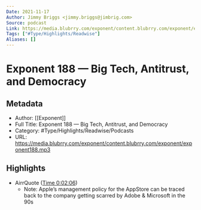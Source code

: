 ```yaml
---
Date: 2021-11-17
Author: Jimmy Briggs <jimmy.briggs@jimbrig.com>
Source: podcast
Link: https://media.blubrry.com/exponent/content.blubrry.com/exponent/exponent188.mp3
Tags: ["#Type/Highlights/Readwise"]
Aliases: []
---
```

# Exponent 188 — Big Tech, Antitrust, and Democracy

## Metadata
- Author: [[Exponent]]
- Full Title: Exponent 188 — Big Tech, Antitrust, and Democracy
- Category: #Type/Highlights/Readwise/Podcasts
- URL: https://media.blubrry.com/exponent/content.blubrry.com/exponent/exponent188.mp3

## Highlights
- AirrQuote ([Time 0:02:06](https://www.airr.io/quote/5f372560a7c7e09e7d99a8a1))
    - Note: Apple’s management policy for the AppStore can be traced back to the company getting scarred by Adobe & Microsoft in the 90s
